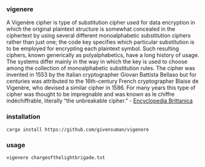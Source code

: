 ### vigenere
A Vigenère cipher is type of substitution cipher used for data encryption in which the original plaintext structure is somewhat concealed in the ciphertext by using several different monoalphabetic substitution ciphers rather than just one; the code key specifies which particular substitution is to be employed for encrypting each plaintext symbol. Such resulting ciphers, known generically as polyalphabetics, have a long history of usage. The systems differ mainly in the way in which the key is used to choose among the collection of monoalphabetic substitution rules. The cipher was invented in 1553 by the Italian cryptographer Giovan Battista Bellaso but for centuries was attributed to the 16th-century French cryptographer Blaise de Vigenère, who devised a similar cipher in 1586. For many years this type of cipher was thought to be impregnable and was known as le chiffre indéchiffrable, literally “the unbreakable cipher.” - [Encyclopedia Brittanica](https://www.britannica.com/topic/Vigenere-cipher)

### installation
```
cargo install https://github.com/givensuman/vigenere
```

### usage

```shell
vigenere chargeofthelightbrigade.txt 
```
